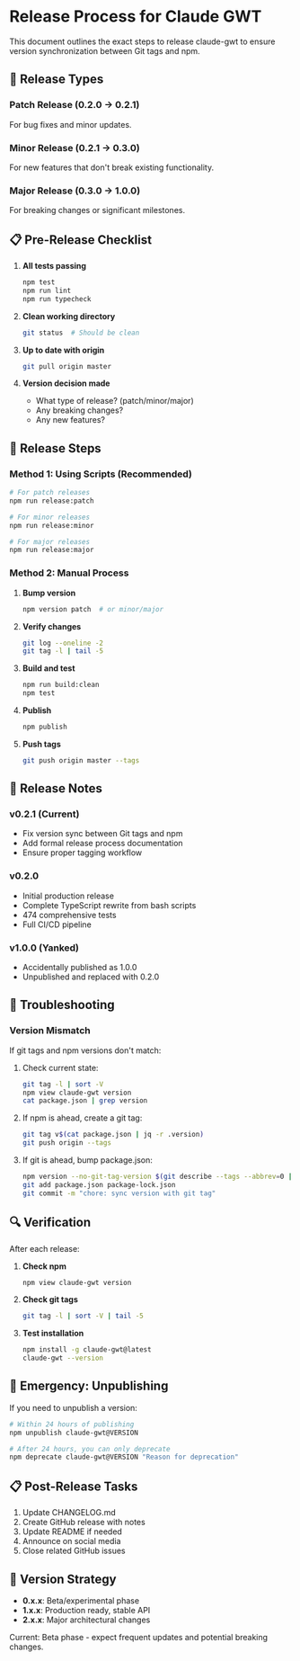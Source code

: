 # Release Process for Claude GWT

This document outlines the exact steps to release claude-gwt to ensure version synchronization between Git tags and npm.

## 🎯 Release Types

### Patch Release (0.2.0 → 0.2.1)
For bug fixes and minor updates.

### Minor Release (0.2.1 → 0.3.0)
For new features that don't break existing functionality.

### Major Release (0.3.0 → 1.0.0)
For breaking changes or significant milestones.

## 📋 Pre-Release Checklist

1. **All tests passing**
   ```bash
   npm test
   npm run lint
   npm run typecheck
   ```

2. **Clean working directory**
   ```bash
   git status  # Should be clean
   ```

3. **Up to date with origin**
   ```bash
   git pull origin master
   ```

4. **Version decision made**
   - What type of release? (patch/minor/major)
   - Any breaking changes?
   - Any new features?

## 🚀 Release Steps

### Method 1: Using Scripts (Recommended)

```bash
# For patch releases
npm run release:patch

# For minor releases  
npm run release:minor

# For major releases
npm run release:major
```

### Method 2: Manual Process

1. **Bump version**
   ```bash
   npm version patch  # or minor/major
   ```

2. **Verify changes**
   ```bash
   git log --oneline -2
   git tag -l | tail -5
   ```

3. **Build and test**
   ```bash
   npm run build:clean
   npm test
   ```

4. **Publish**
   ```bash
   npm publish
   ```

5. **Push tags**
   ```bash
   git push origin master --tags
   ```

## 📝 Release Notes

### v0.2.1 (Current)
- Fix version sync between Git tags and npm
- Add formal release process documentation
- Ensure proper tagging workflow

### v0.2.0
- Initial production release
- Complete TypeScript rewrite from bash scripts
- 474 comprehensive tests
- Full CI/CD pipeline

### v1.0.0 (Yanked)
- Accidentally published as 1.0.0
- Unpublished and replaced with 0.2.0

## 🐛 Troubleshooting

### Version Mismatch
If git tags and npm versions don't match:

1. Check current state:
   ```bash
   git tag -l | sort -V
   npm view claude-gwt version
   cat package.json | grep version
   ```

2. If npm is ahead, create a git tag:
   ```bash
   git tag v$(cat package.json | jq -r .version)
   git push origin --tags
   ```

3. If git is ahead, bump package.json:
   ```bash
   npm version --no-git-tag-version $(git describe --tags --abbrev=0 | sed 's/^v//')
   git add package.json package-lock.json
   git commit -m "chore: sync version with git tag"
   ```

## 🔍 Verification

After each release:

1. **Check npm**
   ```bash
   npm view claude-gwt version
   ```

2. **Check git tags**
   ```bash
   git tag -l | sort -V | tail -5
   ```

3. **Test installation**
   ```bash
   npm install -g claude-gwt@latest
   claude-gwt --version
   ```

## 🚨 Emergency: Unpublishing

If you need to unpublish a version:

```bash
# Within 24 hours of publishing
npm unpublish claude-gwt@VERSION

# After 24 hours, you can only deprecate
npm deprecate claude-gwt@VERSION "Reason for deprecation"
```

## 📋 Post-Release Tasks

1. Update CHANGELOG.md
2. Create GitHub release with notes
3. Update README if needed
4. Announce on social media
5. Close related GitHub issues

## 🎯 Version Strategy

- **0.x.x**: Beta/experimental phase
- **1.x.x**: Production ready, stable API
- **2.x.x**: Major architectural changes

Current: Beta phase - expect frequent updates and potential breaking changes.